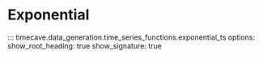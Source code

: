 # Exponential

::: timecave.data_generation.time_series_functions.exponential_ts
    options:
        show_root_heading: true
        show_signature: true